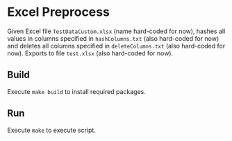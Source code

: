 # Excel Preprocess

Given Excel file `TestDataCustom.xlsx` (name hard-coded for now), hashes all values in columns specified in `hashColumns.txt` (also hard-coded for now) and deletes all columns specified in `deleteColumns.txt` (also hard-coded for now). Exports to file `test.xlsx` (also hard-coded for now).

## Build

Execute `make build` to install required packages.

## Run

Execute `make` to execute script.
